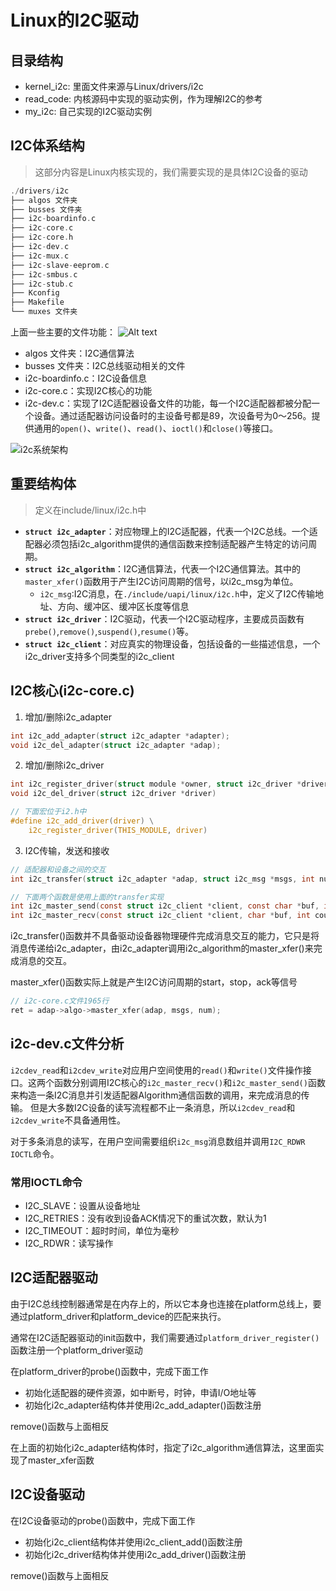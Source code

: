 # Linux的I2C驱动

## 目录结构
- kernel_i2c: 里面文件来源与Linux/drivers/i2c
- read_code: 内核源码中实现的驱动实例，作为理解I2C的参考
- my_i2c: 自己实现的I2C驱动实例

## I2C体系结构

> 这部分内容是Linux内核实现的，我们需要实现的是具体I2C设备的驱动
```c
./drivers/i2c
├── algos 文件夹
├── busses 文件夹
├── i2c-boardinfo.c
├── i2c-core.c
├── i2c-core.h
├── i2c-dev.c
├── i2c-mux.c
├── i2c-slave-eeprom.c
├── i2c-smbus.c
├── i2c-stub.c
├── Kconfig
├── Makefile
└── muxes 文件夹
```
上面一些主要的文件功能：
![Alt text](image.png)
- algos 文件夹：I2C通信算法
- busses 文件夹：I2C总线驱动相关的文件
- i2c-boardinfo.c：I2C设备信息
- i2c-core.c：实现I2C核心的功能
- i2c-dev.c：实现了I2C适配器设备文件的功能，每一个I2C适配器都被分配一个设备。通过适配器访问设备时的主设备号都是89，次设备号为0～256。提供通用的`open()`、`write()`、`read()`、`ioctl()`和`close()`等接口。

![i2c系统架构](image.png)

## 重要结构体

> 定义在include/linux/i2c.h中

- **`struct i2c_adapter`**：对应物理上的I2C适配器，代表一个I2C总线。一个适配器必须包括i2c_algorithm提供的通信函数来控制适配器产生特定的访问周期。
- **`struct i2c_algorithm`**：I2C通信算法，代表一个I2C通信算法。其中的`master_xfer()`函数用于产生I2C访问周期的信号，以i2c_msg为单位。
  - `i2c_msg`:I2C消息，在`./include/uapi/linux/i2c.h`中，定义了I2C传输地址、方向、缓冲区、缓冲区长度等信息
- **`struct i2c_driver`**：I2C驱动，代表一个I2C驱动程序，主要成员函数有`prebe()`,`remove()`,`suspend()`,`resume()`等。
- **`struct i2c_client`**：对应真实的物理设备，包括设备的一些描述信息，一个i2c_driver支持多个同类型的i2c_client

## I2C核心(i2c-core.c)

1. 增加/删除i2c_adapter
```c
int i2c_add_adapter(struct i2c_adapter *adapter);
void i2c_del_adapter(struct i2c_adapter *adap);
```
2. 增加/删除i2c_driver
```c
int i2c_register_driver(struct module *owner, struct i2c_driver *driver);
void i2c_del_driver(struct i2c_driver *driver)

// 下面宏位于i2.h中
#define i2c_add_driver(driver) \
	i2c_register_driver(THIS_MODULE, driver)
```
3. I2C传输，发送和接收
```c
// 适配器和设备之间的交互
int i2c_transfer(struct i2c_adapter *adap, struct i2c_msg *msgs, int num);

// 下面两个函数是使用上面的transfer实现
int i2c_master_send(const struct i2c_client *client, const char *buf, int count);
int i2c_master_recv(const struct i2c_client *client, char *buf, int count);
```
i2c_transfer()函数并不具备驱动设备器物理硬件完成消息交互的能力，它只是将消息传递给i2c_adapter，由i2c_adapter调用i2c_algorithm的master_xfer()来完成消息的交互。

master_xfer()函数实际上就是产生I2C访问周期的start，stop，ack等信号

```c
// i2c-core.c文件1965行
ret = adap->algo->master_xfer(adap, msgs, num);
```


## i2c-dev.c文件分析

`i2cdev_read`和`i2cdev_write`对应用户空间使用的`read()`和`write()`文件操作接口。这两个函数分别调用I2C核心的`i2c_master_recv()`和`i2c_master_send()`函数来构造一条I2C消息并引发适配器Algorithm通信函数的调用，来完成消息的传输。
但是大多数I2C设备的读写流程都不止一条消息，所以`i2cdev_read`和`i2cdev_write`不具备通用性。

对于多条消息的读写，在用户空间需要组织`i2c_msg`消息数组并调用`I2C_RDWR IOCTL`命令。

### 常用IOCTL命令
- I2C_SLAVE：设置从设备地址
- I2C_RETRIES：没有收到设备ACK情况下的重试次数，默认为1
- I2C_TIMEOUT：超时时间，单位为毫秒
- I2C_RDWR：读写操作


## I2C适配器驱动

由于I2C总线控制器通常是在内存上的，所以它本身也连接在platform总线上，要通过platform_driver和platform_device的匹配来执行。

通常在I2C适配器驱动的init函数中，我们需要通过`platform_driver_register()`函数注册一个platform_driver驱动

在platform_driver的probe()函数中，完成下面工作
- 初始化适配器的硬件资源，如中断号，时钟，申请I/O地址等
- 初始化i2c_adapter结构体并使用i2c_add_adapter()函数注册

remove()函数与上面相反

在上面的初始化i2c_adapter结构体时，指定了i2c_algorithm通信算法，这里面实现了master_xfer函数


## I2C设备驱动

在I2C设备驱动的probe()函数中，完成下面工作
- 初始化i2c_client结构体并使用i2c_client_add()函数注册
- 初始化i2c_driver结构体并使用i2c_add_driver()函数注册

remove()函数与上面相反

